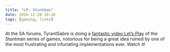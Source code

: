 ```yaml
---
title: "LP: Stuntman"
date: 2010-12-28 10:26
tags: [gaming, links]
---
```

At the SA forums, TyrantSabre is doing a [fantastic video Let’s Play](http://forums.somethingawful.com/showthread.php?threadid=3359792) of the Stuntman series of games, notorious for being a great idea ruined by one of the most frustrating and infuriating implementations ever. Watch it!
